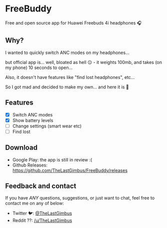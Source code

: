 # FreeBuddy

Free and open source app for Huawei Freebuds 4i headphones 🎧

## Why?

I wanted to quickly switch ANC modes on my headphones...

but official app is... well, bloated as hell 😑 - it weights 100mb, and takes (on my phone) 10 seconds to open...

Also, it doesn't have features like "find lost headphones", etc...

So I got mad and decided to make my own... and here it is 🌈

## Features

- [x] Switch ANC modes
- [x] Show battery levels
- [ ] Change settings (smart wear etc)
- [ ] Find lost

## Download

- Google Play: the app is still in review :(
- Github Releases: https://github.com/TheLastGimbus/FreeBuddy/releases

## Feedback and contact

If you have *ANY* questions, suggestions, or just want to chat, feel free to contact me on any of below:

- Twitter 🐦: [@TheLastGimbus](https://twitter.com/TheLastGimbus)
- Reddit ??: [/u/TheLastGimbus](https://www.reddit.com/u/TheLastGimbus)
